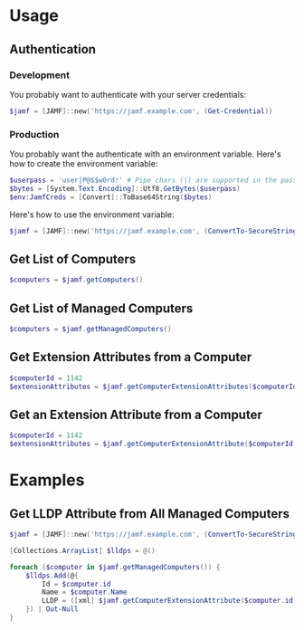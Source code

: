 # Usage

## Authentication

### Development

You probably want to authenticate with your server credentials:

```powershell
$jamf = [JAMF]::new('https://jamf.example.com', (Get-Credential))
```

### Production

You probably want the authenticate with an environment variable.
Here's how to create the environment variable:

```powershell
$userpass = 'user|P@$$w0rd!' # Pipe chars (|) are supported in the password but not the username.
$bytes = [System.Text.Encoding]::Utf8.GetBytes($userpass)
$env:JamfCreds = [Convert]::ToBase64String($bytes)
```

Here's how to use the environment variable:

```powershell
$jamf = [JAMF]::new('https://jamf.example.com', (ConvertTo-SecureString $env:JamfCreds -AsPlainText -Force))
```

## Get List of Computers

```powershell
$computers = $jamf.getComputers()
```

## Get List of Managed Computers

```powershell
$computers = $jamf.getManagedComputers()
```

## Get Extension Attributes from a Computer

```powershell
$computerId = 1142
$extensionAttributes = $jamf.getComputerExtensionAttributes($computerId)
```

## Get an Extension Attribute from a Computer

```powershell
$computerId = 1142
$extensionAttributes = $jamf.getComputerExtensionAttribute($computerId, 'lldp')
```

# Examples 

## Get LLDP Attribute from All Managed Computers

```powershell
$jamf = [JAMF]::new('https://jamf.example.com', (ConvertTo-SecureString $env:JamfCreds -AsPlainText -Force))

[Collections.ArrayList] $lldps = @()

foreach ($computer in $jamf.getManagedComputers()) {
    $lldps.Add(@{
        Id = $computer.id
        Name = $computer.Name
        LLDP = ([xml] $jamf.getComputerExtensionAttribute($computer.id, 'LLDP').values).lldp
    }) | Out-Null
}
```

